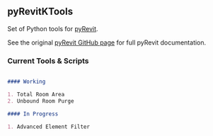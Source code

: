 ## pyRevitKTools

Set of Python tools for [pyRevit](http://eirannejad.github.io/pyRevit/).

See the original [pyRevit GitHub page](http://eirannejad.github.io/pyRevit/) for full pyRevit documentation.

### Current Tools & Scripts

```markdown

#### Working

1. Total Room Area
2. Unbound Room Purge

#### In Progress

1. Advanced Element Filter

```
